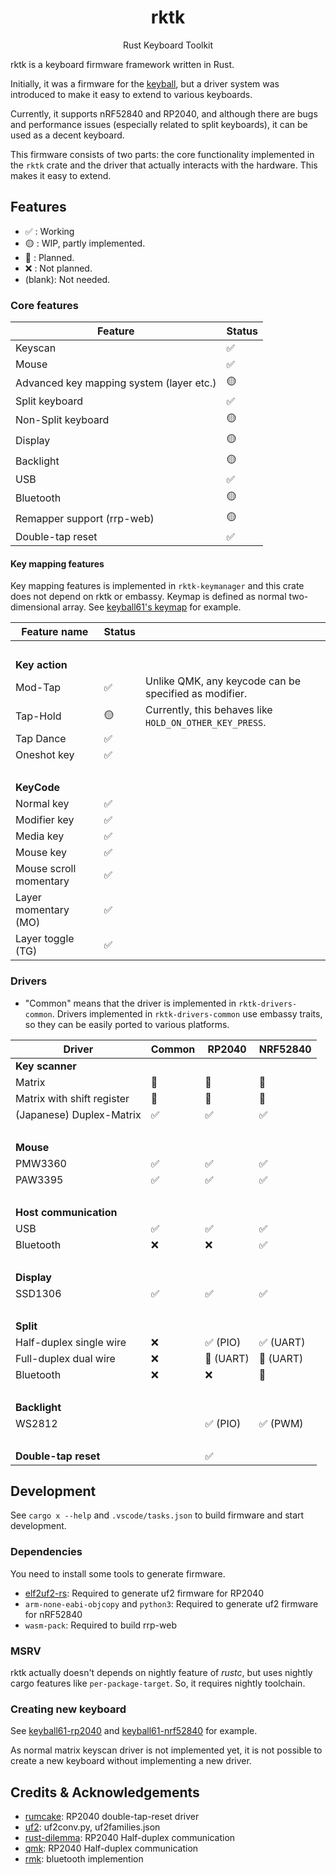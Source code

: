 <h1 align="center">rktk</h1>
<p align="center">Rust Keyboard Toolkit</p>

rktk is a keyboard firmware framework written in Rust.

Initially, it was a firmware for the
[keyball](https://github.com/Yowkees/keyball), but a driver system was
introduced to make it easy to extend to various keyboards.

Currently, it supports nRF52840 and RP2040, and although there are bugs and
performance issues (especially related to split keyboards), it can be used as a
decent keyboard.

This firmware consists of two parts: the core functionality implemented in the
`rktk` crate and the driver that actually interacts with the hardware. This
makes it easy to extend.

## Features

- ✅ : Working
- 🟡 : WIP, partly implemented.
- 🔴 : Planned.
- ❌ : Not planned.
- (blank): Not needed.

### Core features

| Feature                                  | Status |
| ---------------------------------------- | ------ |
| Keyscan                                  | ✅     |
| Mouse                                    | ✅     |
| Advanced key mapping system (layer etc.) | 🟡     |
| Split keyboard                           | ✅     |
| Non-Split keyboard                       | 🟡     |
| Display                                  | 🟡     |
| Backlight                                | 🟡     |
| USB                                      | ✅     |
| Bluetooth                                | 🟡     |
| Remapper support (rrp-web)               | 🟡     |
| Double-tap reset                         | ✅     |

#### Key mapping features

Key mapping features is implemented in `rktk-keymanager` and this crate does not
depend on rktk or embassy. Keymap is defined as normal two-dimensional array.
See [keyball61's keymap](./keyboards/keyball-common/src/keymap.rs) for example.

| Feature name           | Status |                                                         |
| ---------------------- | ------ | ------------------------------------------------------- |
| &nbsp;                 |        |                                                         |
| **Key action**         |        |                                                         |
| Mod-Tap                | ✅     | Unlike QMK, any keycode can be specified as modifier.   |
| Tap-Hold               | 🟡     | Currently, this behaves like `HOLD_ON_OTHER_KEY_PRESS`. |
| Tap Dance              | ✅     |                                                         |
| Oneshot key            | ✅     |                                                         |
| &nbsp;                 |        |                                                         |
| **KeyCode**            |        |                                                         |
| Normal key             | ✅     |                                                         |
| Modifier key           | ✅     |                                                         |
| Media key              | ✅     |                                                         |
| Mouse key              | ✅     |                                                         |
| Mouse scroll momentary | ✅     |                                                         |
| Layer momentary (MO)   | ✅     |                                                         |
| Layer toggle (TG)      | ✅     |                                                         |

### Drivers

- "Common" means that the driver is implemented in `rktk-drivers-common`.
  Drivers implemented in `rktk-drivers-common` use embassy traits, so they can
  be easily ported to various platforms.

| Driver                     | Common | RP2040    | NRF52840  |
| -------------------------- | ------ | --------- | --------- |
| **Key scanner**            |        |           |           |
| Matrix                     | 🔴     | 🔴        | 🔴        |
| Matrix with shift register | 🔴     | 🔴        | 🔴        |
| (Japanese) Duplex-Matrix   | ✅     | ✅        | ✅        |
| &nbsp;                     |        |           |           |
| **Mouse**                  |        |           |           |
| PMW3360                    | ✅     | ✅        | ✅        |
| PAW3395                    | ✅     | ✅        | ✅        |
| &nbsp;                     |        |           |           |
| **Host communication**     |        |           |           |
| USB                        | ✅     | ✅        | ✅        |
| Bluetooth                  | ❌     | ❌        | ✅        |
| &nbsp;                     |        |           |           |
| **Display**                |        |           |           |
| SSD1306                    | ✅     | ✅        | ✅        |
| &nbsp;                     |        |           |           |
| **Split**                  |        |           |           |
| Half-duplex single wire    | ❌     | ✅ (PIO)  | ✅ (UART) |
| Full-duplex dual wire      | ❌     | 🔴 (UART) | 🔴 (UART) |
| Bluetooth                  | ❌     | ❌        | 🔴        |
| &nbsp;                     |        |           |           |
| **Backlight**              |        |           |           |
| WS2812                     |        | ✅ (PIO)  | ✅ (PWM)  |
| &nbsp;                     |        |           |           |
| **Double-tap reset**       |        | ✅        |           |

## Development

See `cargo x --help` and `.vscode/tasks.json` to build firmware and start
development.

### Dependencies

You need to install some tools to generate firmware.

- [elf2uf2-rs](https://github.com/JoNil/elf2uf2-rs): Required to generate uf2
  firmware for RP2040
- `arm-none-eabi-objcopy` and `python3`: Required to generate uf2 firmware for
  nRF52840
- `wasm-pack`: Required to build rrp-web

### MSRV

rktk actually doesn't depends on nightly feature of _rustc_, but uses nightly
cargo features like `per-package-target`. So, it requires nightly toolchain.

### Creating new keyboard

See [keyball61-rp2040](./keyboards/keyball61-rp2040) and
[keyball61-nrf52840](./keyboards/keyball61-nrf52840) for example.

As normal matrix keyscan driver is not implemented yet, it is not possible to
create a new keyboard without implementing a new driver.

## Credits & Acknowledgements

- [rumcake](https://github.com/Univa/rumcake): RP2040 double-tap-reset driver
- [uf2](https://github.com/microsoft/uf2): uf2conv.py, uf2families.json
- [rust-dilemma](https://github.com/simmsb/rusty-dilemma): RP2040 Half-duplex
  communication
- [qmk](https://github.com/qmk/qmk_firmware): RP2040 Half-duplex communication
- [rmk](https://github.com/HaoboGu/rmk): bluetooth implemention
